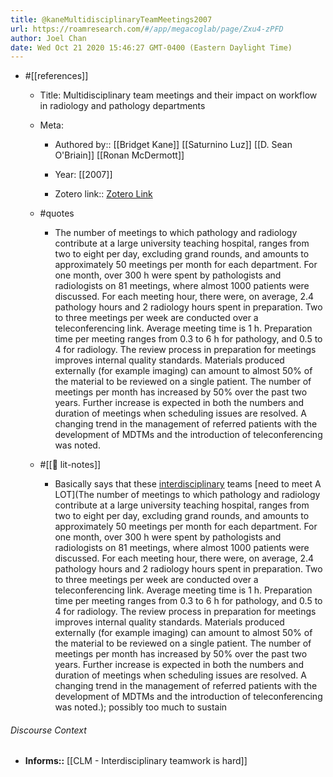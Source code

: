 ```yaml
---
title: @kaneMultidisciplinaryTeamMeetings2007
url: https://roamresearch.com/#/app/megacoglab/page/Zxu4-zPFD
author: Joel Chan
date: Wed Oct 21 2020 15:46:27 GMT-0400 (Eastern Daylight Time)
---
```


- #[[references]]

    - Title: Multidisciplinary team meetings and their impact on workflow in radiology and pathology departments

    - Meta:

        - Authored by:: [[Bridget Kane]] [[Saturnino Luz]] [[D. Sean O'Briain]] [[Ronan McDermott]]

        - Year: [[2007]]

        - Zotero link:: [Zotero Link](zotero://select/items/7_P786EFWT)

    - #quotes

        - The number of meetings to which pathology and radiology contribute at a large university teaching hospital, ranges from two to eight per day, excluding grand rounds, and amounts to approximately 50 meetings per month for each department. For one month, over 300 h were spent by pathologists and radiologists on 81 meetings, where almost 1000 patients were discussed. For each meeting hour, there were, on average, 2.4 pathology hours and 2 radiology hours spent in preparation. Two to three meetings per week are conducted over a teleconferencing link. Average meeting time is 1 h. Preparation time per meeting ranges from 0.3 to 6 h for pathology, and 0.5 to 4 for radiology. The review process in preparation for meetings improves internal quality standards. Materials produced externally (for example imaging) can amount to almost 50% of the material to be reviewed on a single patient. The number of meetings per month has increased by 50% over the past two years. Further increase is expected in both the numbers and duration of meetings when scheduling issues are resolved. A changing trend in the management of referred patients with the development of MDTMs and the introduction of teleconferencing was noted.

    - #[[📝 lit-notes]]

        - Basically says that these [interdisciplinary]([[interdisciplinarity]]) teams [need to meet A LOT](The number of meetings to which pathology and radiology contribute at a large university teaching hospital, ranges from two to eight per day, excluding grand rounds, and amounts to approximately 50 meetings per month for each department. For one month, over 300 h were spent by pathologists and radiologists on 81 meetings, where almost 1000 patients were discussed. For each meeting hour, there were, on average, 2.4 pathology hours and 2 radiology hours spent in preparation. Two to three meetings per week are conducted over a teleconferencing link. Average meeting time is 1 h. Preparation time per meeting ranges from 0.3 to 6 h for pathology, and 0.5 to 4 for radiology. The review process in preparation for meetings improves internal quality standards. Materials produced externally (for example imaging) can amount to almost 50% of the material to be reviewed on a single patient. The number of meetings per month has increased by 50% over the past two years. Further increase is expected in both the numbers and duration of meetings when scheduling issues are resolved. A changing trend in the management of referred patients with the development of MDTMs and the introduction of teleconferencing was noted.); possibly too much to sustain

###### Discourse Context

- **Informs::** [[CLM - Interdisciplinary teamwork is hard]]
